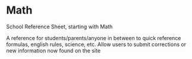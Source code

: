 Math
====

School Reference Sheet, starting with Math

A reference for students/parents/anyone in between to quick reference formulas, english rules, science, etc. Allow users to submit corrections or new information now found on the site

